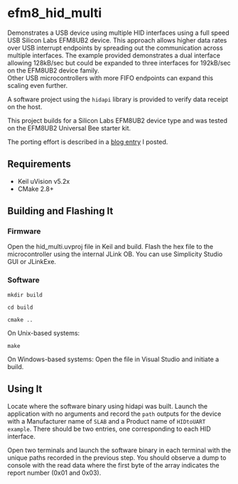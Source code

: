 # efm8_hid_multi

Demonstrates a USB device using multiple HID interfaces using a full speed
USB Silicon Labs EFM8UB2 device.  This approach allows higher data rates over 
USB interrupt endpoints by spreading out the communication across multiple 
interfaces.  The example provided demonstrates a dual interface allowing 128kB/sec
but could be expanded to three interfaces for 192kB/sec on the EFM8UB2 device family.  
Other USB microcontrollers with more FIFO endpoints can expand this scaling
even further.  

A software project using the `hidapi` library is provided to verify data
receipt on the host.  

This project builds for a Silicon Labs EFM8UB2 device type and was tested on the
EFM8UB2 Universal Bee starter kit.  

The porting effort is described in a [blog entry](https://shrakeblogshere.blogspot.com/2017/11/using-multiple-usb-hid-interfaces-for.html) I posted.


## Requirements

* Keil uVision v5.2x
* CMake 2.8+

## Building and Flashing It

### Firmware
Open the hid_multi.uvproj file in Keil and build.  Flash the hex file to
the microcontroller using the internal JLink OB.  You can use Simplicity
Studio GUI or JLinkExe.

### Software
`mkdir build`

`cd build`

`cmake ..`

On Unix-based systems:

`make`

On Windows-based systems:
Open the file in Visual Studio and initiate a build.

## Using It

Locate where the software binary using hidapi was built.  Launch the
application with no arguments and record the `path` outputs for the
device with a Manufacturer name of `SLAB` and a Product name of
`HIDtoUART example`.  There should be two entries, one corresponding
to each HID interface.  

Open two terminals and launch the software binary in each terminal with
the unique paths recorded in the previous step.  You should observe a dump
to console with the read data where the first byte of the array indicates
the report number (0x01 and 0x03).
